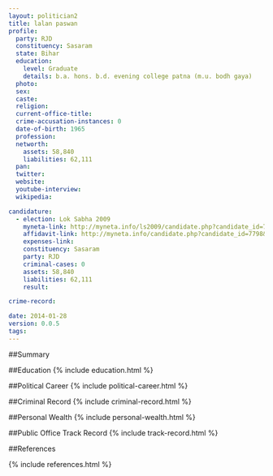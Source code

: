 ```yaml
---
layout: politician2
title: lalan paswan
profile: 
  party: RJD
  constituency: Sasaram
  state: Bihar
  education: 
    level: Graduate
    details: b.a. hons. b.d. evening college patna (m.u. bodh gaya)
  photo: 
  sex: 
  caste: 
  religion: 
  current-office-title: 
  crime-accusation-instances: 0
  date-of-birth: 1965
  profession: 
  networth: 
    assets: 58,840
    liabilities: 62,111
  pan: 
  twitter: 
  website: 
  youtube-interview: 
  wikipedia: 

candidature: 
  - election: Lok Sabha 2009
    myneta-link: http://myneta.info/ls2009/candidate.php?candidate_id=7798
    affidavit-link: http://myneta.info/candidate.php?candidate_id=7798&scan=original
    expenses-link: 
    constituency: Sasaram 
    party: RJD
    criminal-cases: 0
    assets: 58,840
    liabilities: 62,111
    result:  

crime-record: 

date: 2014-01-28
version: 0.0.5
tags: 
---
```

##Summary


##Education
{% include education.html %}


##Political Career
{% include political-career.html %}


##Criminal Record
{% include criminal-record.html %}


##Personal Wealth
{% include personal-wealth.html %}


##Public Office Track Record
{% include track-record.html %}


##References


{% include references.html %}